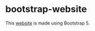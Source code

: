 # bootstrap-website
This [website](https://shreyash00007.github.io/bootstrap-website/) is made using Bootstrap 5.
